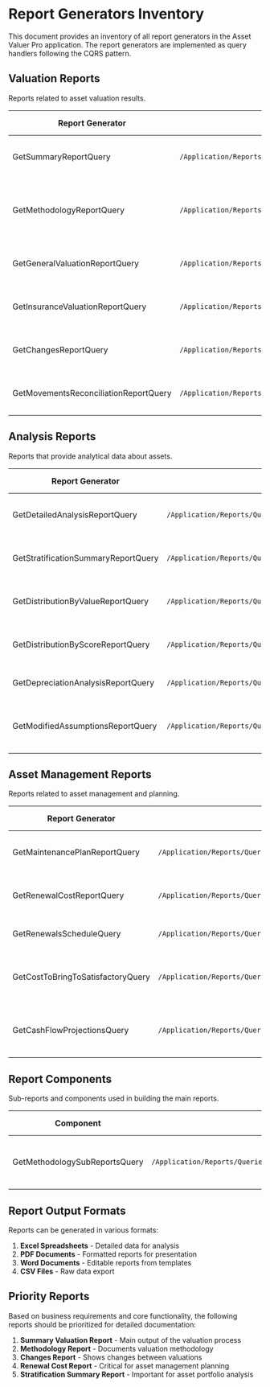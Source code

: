 # Report Generators Inventory

This document provides an inventory of all report generators in the Asset Valuer Pro application. The report generators are implemented as query handlers following the CQRS pattern.

## Valuation Reports

Reports related to asset valuation results.

| Report Generator | Path | Primary Purpose |
|------------------|------|----------------|
| GetSummaryReportQuery | `/Application/Reports/Queries/GetSummaryReport/GetSummaryReportQuery.cs` | Generates the main summary valuation report |
| GetMethodologyReportQuery | `/Application/Reports/Queries/GetMethodologyReport/GetMethodologyReportQuery.cs` | Generates methodology documentation explaining valuation approach |
| GetGeneralValuationReportQuery | `/Application/Reports/Queries/GetGeneralValuationReport/GetGeneralValuationReportQuery.cs` | Provides detailed valuation results |
| GetInsuranceValuationReportQuery | `/Application/Reports/Queries/GetInsuranceValuationReport/GetInsuranceValuationReportQuery.cs` | Produces insurance valuation report |
| GetChangesReportQuery | `/Application/Reports/Queries/GetChangesReport/GetChangesReportQuery.cs` | Shows changes between valuations |
| GetMovementsReconciliationReportQuery | `/Application/Reports/Queries/GetMovementsReconciliationReport/GetMovementsReconciliationReportQuery.cs` | Reconciles movements between valuations |

## Analysis Reports

Reports that provide analytical data about assets.

| Report Generator | Path | Primary Purpose |
|------------------|------|----------------|
| GetDetailedAnalysisReportQuery | `/Application/Reports/Queries/GetDetailedAnalysisReport/GetDetailedAnalysisReportQuery.cs` | Provides detailed analysis of assets |
| GetStratificationSummaryReportQuery | `/Application/Reports/Queries/GetStratificationSummaryReport/GetStratificationSummaryReportQuery.cs` | Stratifies assets by various criteria |
| GetDistributionByValueReportQuery | `/Application/Reports/Queries/GetDistributionByValueReport/GetDistributionByValueReportQuery.cs` | Distributes assets by value ranges |
| GetDistributionByScoreReportQuery | `/Application/Reports/Queries/GetDistributionByScoreReport/GetDistributionByScoreReportQuery.cs` | Distributes assets by condition scores |
| GetDepreciationAnalysisReportQuery | `/Application/Reports/Queries/GetDepreciationAnalysisReport/GetDepreciationAnalysisReportQuery.cs` | Analyzes depreciation patterns |
| GetModifiedAssumptionsReportQuery | `/Application/Reports/Queries/GetModifiedAssumptionsReport/GetModifiedAssumptionsReportQuery.cs` | Shows modified assumptions and their impact |

## Asset Management Reports

Reports related to asset management and planning.

| Report Generator | Path | Primary Purpose |
|------------------|------|----------------|
| GetMaintenancePlanReportQuery | `/Application/Reports/Queries/GetMaintenancePlanReport/GetMaintenancePlanReportQuery.cs` | Generates maintenance planning report |
| GetRenewalCostReportQuery | `/Application/Reports/Queries/GetRenewalCostReport/GetRenewalCostReportQuery.cs` | Projects future renewal costs |
| GetRenewalsScheduleQuery | `/Application/Reports/Queries/GetRenewalsSchedule/GetRenewalsScheduleQuery.cs` | Schedules asset renewals |
| GetCostToBringToSatisfactoryQuery | `/Application/Reports/Queries/GetCostToBringToSatisfactory/GetCostToBringToSatisfactoryQuery.cs` | Estimates cost to bring assets to satisfactory condition |
| GetCashFlowProjectionsQuery | `/Application/Reports/Queries/GetCashFlowProjections/GetCashFlowProjectionsQuery.cs` | Projects cash flow for asset maintenance and renewal |

## Report Components

Sub-reports and components used in building the main reports.

| Component | Path | Primary Purpose |
|-----------|------|----------------|
| GetMethodologySubReportsQuery | `/Application/Reports/Queries/GetMethodologySubReports/GetMethodologySubReportsQuery.cs` | Generates sub-reports for methodology documentation |

## Report Output Formats

Reports can be generated in various formats:

1. **Excel Spreadsheets** - Detailed data for analysis
2. **PDF Documents** - Formatted reports for presentation
3. **Word Documents** - Editable reports from templates
4. **CSV Files** - Raw data export

## Priority Reports

Based on business requirements and core functionality, the following reports should be prioritized for detailed documentation:

1. **Summary Valuation Report** - Main output of the valuation process
2. **Methodology Report** - Documents valuation methodology
3. **Changes Report** - Shows changes between valuations
4. **Renewal Cost Report** - Critical for asset management planning
5. **Stratification Summary Report** - Important for asset portfolio analysis
